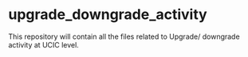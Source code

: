 # upgrade_downgrade_activity
This repository will contain all the files related to Upgrade/ downgrade activity at UCIC level.
